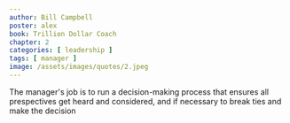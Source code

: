 ```yaml
---
author: Bill Campbell
poster: alex
book: Trillion Dollar Coach
chapter: 2
categories: [ leadership ]
tags: [ manager ]
image: /assets/images/quotes/2.jpeg
---
```

The manager's job is to run 
a decision-making process that ensures 
all prespectives get heard and considered,
and if necessary to 
break ties and make the decision
